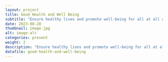 ```yaml
---
layout: project
title: Good Health and Well Being
subtitle: "Ensure healthy lives and promote well-being for all at all ages"
date: 2023-08-28
thumbnail: image.jpg
alt: image-alt
categories: present
weight: 2
description: "Ensure healthy lives and promote well-being for all at all ages"
datafile: good-health-and-well-being
---
```


